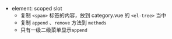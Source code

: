 - element:  scoped slot
	- 复制 `<span>` 标签的内容，放到 category.vue 的 `<el-tree>` 当中
	- 复制 `append` 、`remove` 方法到 `methods`
	- 只有一级二级菜单显示`append` 